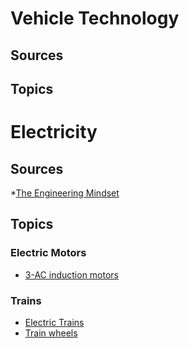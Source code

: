 # Vehicle Technology
## Sources
## Topics
# Electricity
## Sources
*[The Engineering Mindset](https://www.youtube.com/c/Theengineeringmindset/playlists) 
## Topics
### Electric Motors
* [3-AC induction motors](https://www.youtube.com/watch?v=59HBoIXzX_c&list=PLWv9VM947MKjMtpgoXJ_azxuDdMnlSo69)
### 
### Trains
* [Electric Trains](https://www.youtube.com/watch?v=GJbUI2D3rLY)
* [Train wheels](https://www.youtube.com/watch?v=XzgryPhtc1Y)